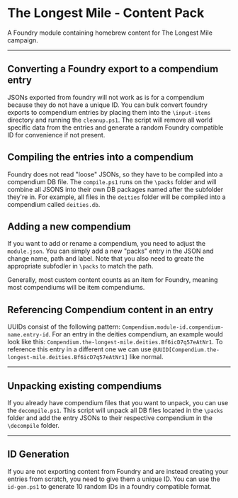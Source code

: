 # The Longest Mile - Content Pack
A Foundry module containing homebrew content for The Longest Mile campaign.
___
## Converting a Foundry export to a compendium entry
JSONs exported from foundry will not work as is for a compendium because they do not have a unique ID. You can bulk convert foundry exports to compendium entries by placing them into the `\input-items` directory and running the `cleanup.ps1`. The script will remove all world specific data from the entries and generate a random Foundry compatible ID for convenience if not present.

## Compiling the entries into a compendium
Foundry does not read "loose" JSONs, so they have to be compiled into a compendium DB file. The `compile.ps1` runs on the `\packs` folder and will combine all JSONS into their own DB packages named after the subfolder they're in. For example, all files in the `deities` folder will be compiled into a compendium called `deities.db`.

## Adding a new compendium
If you want to add or rename a compendium, you need to adjust the `module.json`. You can simply add a new "packs" entry in the JSON and change name, path and label. Note that you also need to greate the appropriate subfodler in `\packs` to match the path.

Generally, most custom content counts as an item for Foundry, meaning most compendiums will be item compendiums.

## Referencing Compendium content in an entry
UUIDs consist of the following pattern: `Compendium.module-id.compendium-name.entry-id`. For an entry in the deities compendium, an example would look like this: `Compendium.the-longest-mile.deities.Bf6icD7q57eAtNr1`. To reference this entry in a different one we can use `@UUID[Compendium.the-longest-mile.deities.Bf6icD7q57eAtNr1]` like normal.
___
## Unpacking existing compendiums
If you already have compendium files that you want to unpack, you can use the `decompile.ps1`. This script will unpack all DB files located in the `\packs` folder and add the entry JSONs to their respective compendium in the `\decompile` folder.
___
## ID Generation
If you are not exporting content from Foundry and are instead creating your entries from scratch, you need to give them a unique ID. You can use the `id-gen.ps1` to generate 10 random IDs in a foundry compatible format.